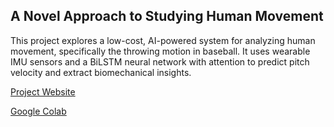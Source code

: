 
## A Novel Approach to Studying Human Movement
This project explores a low-cost, AI-powered system for analyzing human movement, specifically the throwing motion in baseball. It uses wearable IMU sensors and a BiLSTM neural network with attention to predict pitch velocity and extract biomechanical insights.

[Project Website](https://christopherlin.ca/gvrsf/)

[Google Colab](https://colab.research.google.com/drive/1OlGwYABf4zN_s58eClnuo4AzomNRv6C4?usp=sharing)

